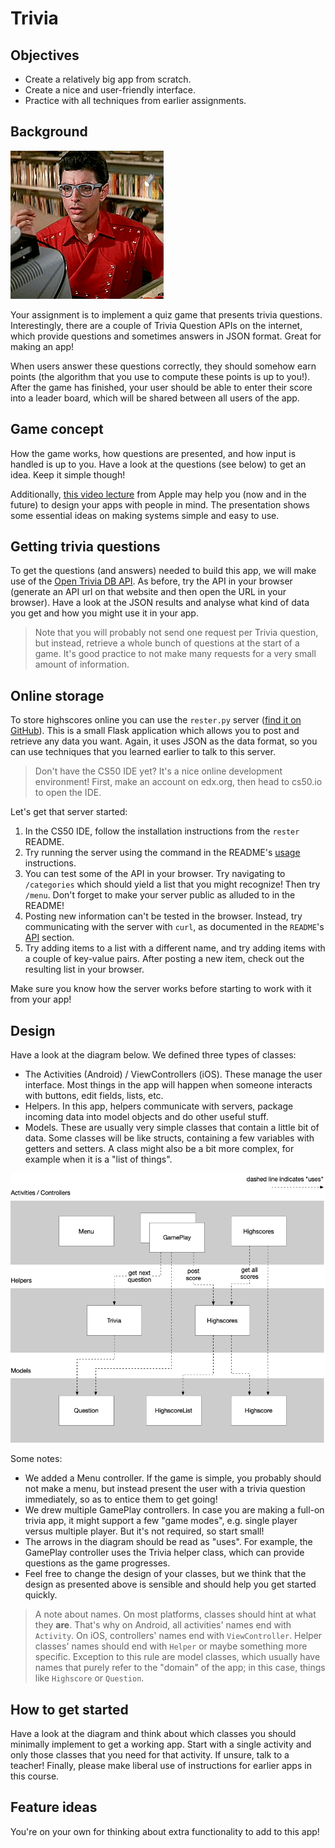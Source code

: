 # Trivia

## Objectives

- Create a relatively big app from scratch.
- Create a nice and user-friendly interface.
- Practice with all techniques from earlier assignments.

## Background

![](ummmm.gif)

Your assignment is to implement a quiz game that presents trivia questions. Interestingly, there are a couple of Trivia Question APIs on the internet, which provide questions and sometimes answers in JSON format. Great for making an app!

When users answer these questions correctly, they should somehow earn points (the algorithm that you use to compute these points is up to you!). After the game has finished, your user should be able to enter their score into a leader board, which will be shared between all users of the app. 

## Game concept

How the game works, how questions are presented, and how input is handled is up to you. Have a look at the questions (see below) to get an idea. Keep it simple though!

Additionally, [this video lecture](https://developer.apple.com/videos/play/design/802/) from Apple may help you (now and in the future) to design your apps with people in mind. The presentation shows some essential ideas on making systems simple and easy to use.

## Getting trivia questions

To get the questions (and answers) needed to build this app, we will make use of the [Open Trivia DB API](https://opentdb.com/api_config.php). As before, try the API in your browser (generate an API url on that website and then open the URL in your browser). Have a look at the JSON results and analyse what kind of data you get and how you might use it in your app.

> Note that you will probably not send one request per Trivia question, but instead, retrieve a whole bunch of questions at the start of a game. It's good practice to not make many requests for a very small amount of information.

## Online storage

To store highscores online you can use the `rester.py` server ([find it on GitHub](https://github.com/stgm/rester)). This is a small Flask application which allows you to post and retrieve any data you want. Again, it uses JSON as the data format, so you can use techniques that you learned earlier to talk to this server.

> Don't have the CS50 IDE yet? It's a nice online development environment! First, make an account on edx.org, then head to cs50.io to open the IDE.

Let's get that server started:

1. In the CS50 IDE, follow the installation instructions from the `rester` README.
2. Try running the server using the command in the README's [usage](https://github.com/stgm/rester#usage) instructions.
3. You can test some of the API in your browser. Try navigating to `/categories` which should yield a list that you might recognize! Then try `/menu`. Don't forget to make your server public as alluded to in the README!
4. Posting new information can't be tested in the browser. Instead, try communicating with the server with `curl`, as documented in the `README`'s [API](https://github.com/stgm/rester#api) section.
5. Try adding items to a list with a different name, and try adding items with a couple of key-value pairs. After posting a new item, check out the resulting list in your browser.

Make sure you know how the server works before starting to work with it from your app!

## Design

Have a look at the diagram below. We defined three types of classes:

- The Activities (Android) / ViewControllers (iOS). These manage the user interface. Most things in the app will happen when someone interacts with buttons, edit fields, lists, etc.
- Helpers. In this app, helpers communicate with servers, package incoming data into model objects and do other useful stuff.
- Models. These are usually very simple classes that contain a little bit of data. Some classes will be like structs, containing a few variables with getters and setters. A class might also be a bit more complex, for example when it is a "list of things".

![](trivia.png)

Some notes:

- We added a Menu controller. If the game is simple, you probably should not make a menu, but instead present the user with a trivia question immediately, so as to entice them to get going!
- We drew multiple GamePlay controllers. In case you are making a full-on trivia app, it might support a few "game modes", e.g. single player versus multiple player. But it's not required, so start small!
- The arrows in the diagram should be read as "uses". For example, the GamePlay controller uses the Trivia helper class, which can provide questions as the game progresses.
- Feel free to change the design of your classes, but we think that the design as presented above is sensible and should help you get started quickly.

> A note about names. On most platforms, classes should hint at what they **are**. That's why on Android, all activities' names end with `Activity`. On iOS, controllers' names end with `ViewController`. Helper classes' names should end with `Helper` or maybe something more specific. Exception to this rule are model classes, which usually have names that purely refer to the "domain" of the app; in this case, things like `Highscore` or `Question`.

## How to get started

Have a look at the diagram and think about which classes you should minimally implement to get a working app. Start with a single activity and only those classes that you need for that activity. If unsure, talk to a teacher! Finally, please make liberal use of instructions for earlier apps in this course.

## Feature ideas

You're on your own for thinking about extra functionality to add to this app!
